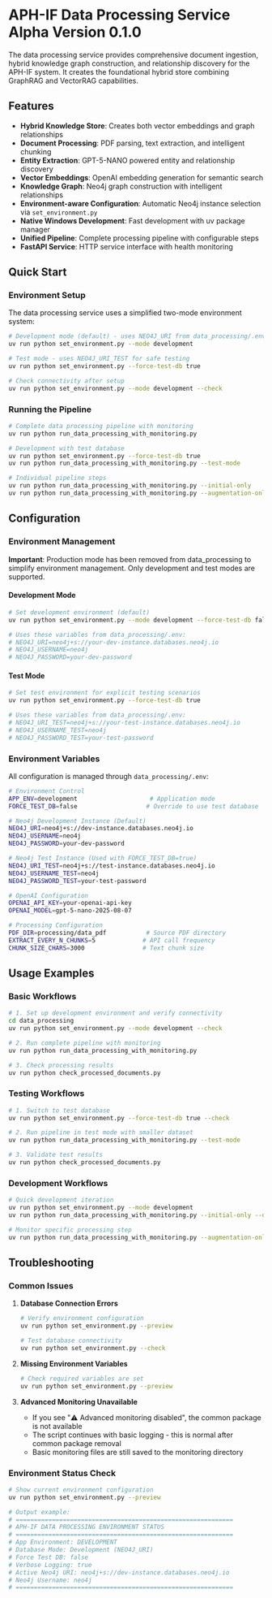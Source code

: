 # APH-IF Data Processing Service Alpha Version 0.1.0

The data processing service provides comprehensive document ingestion, hybrid knowledge graph construction, and relationship discovery for the APH-IF system. It creates the foundational hybrid store combining GraphRAG and VectorRAG capabilities.

## Features

- **Hybrid Knowledge Store**: Creates both vector embeddings and graph relationships
- **Document Processing**: PDF parsing, text extraction, and intelligent chunking
- **Entity Extraction**: GPT-5-NANO powered entity and relationship discovery
- **Vector Embeddings**: OpenAI embedding generation for semantic search
- **Knowledge Graph**: Neo4j graph construction with intelligent relationships
- **Environment-aware Configuration**: Automatic Neo4j instance selection via `set_environment.py`
- **Native Windows Development**: Fast development with uv package manager
- **Unified Pipeline**: Complete processing pipeline with configurable steps
- **FastAPI Service**: HTTP service interface with health monitoring

## Quick Start

### Environment Setup

The data processing service uses a simplified two-mode environment system:

```bash
# Development mode (default) - uses NEO4J_URI from data_processing/.env
uv run python set_environment.py --mode development

# Test mode - uses NEO4J_URI_TEST for safe testing
uv run python set_environment.py --force-test-db true

# Check connectivity after setup
uv run python set_environment.py --mode development --check
```

### Running the Pipeline

```bash
# Complete data processing pipeline with monitoring
uv run python run_data_processing_with_monitoring.py

# Development with test database
uv run python set_environment.py --force-test-db true
uv run python run_data_processing_with_monitoring.py --test-mode

# Individual pipeline steps
uv run python run_data_processing_with_monitoring.py --initial-only
uv run python run_data_processing_with_monitoring.py --augmentation-only
```

## Configuration

### Environment Management

**Important**: Production mode has been removed from data_processing to simplify environment management. Only development and test modes are supported.

#### Development Mode
```bash
# Set development environment (default)
uv run python set_environment.py --mode development --force-test-db false

# Uses these variables from data_processing/.env:
# NEO4J_URI=neo4j+s://your-dev-instance.databases.neo4j.io
# NEO4J_USERNAME=neo4j  
# NEO4J_PASSWORD=your-dev-password
```

#### Test Mode
```bash
# Set test environment for explicit testing scenarios
uv run python set_environment.py --force-test-db true

# Uses these variables from data_processing/.env:
# NEO4J_URI_TEST=neo4j+s://your-test-instance.databases.neo4j.io
# NEO4J_USERNAME_TEST=neo4j
# NEO4J_PASSWORD_TEST=your-test-password
```

### Environment Variables

All configuration is managed through `data_processing/.env`:

```bash
# Environment Control
APP_ENV=development                    # Application mode
FORCE_TEST_DB=false                   # Override to use test database

# Neo4j Development Instance (Default)
NEO4J_URI=neo4j+s://dev-instance.databases.neo4j.io
NEO4J_USERNAME=neo4j
NEO4J_PASSWORD=your-dev-password

# Neo4j Test Instance (Used with FORCE_TEST_DB=true)
NEO4J_URI_TEST=neo4j+s://test-instance.databases.neo4j.io
NEO4J_USERNAME_TEST=neo4j  
NEO4J_PASSWORD_TEST=your-test-password

# OpenAI Configuration
OPENAI_API_KEY=your-openai-api-key
OPENAI_MODEL=gpt-5-nano-2025-08-07

# Processing Configuration
PDF_DIR=processing/data_pdf           # Source PDF directory
EXTRACT_EVERY_N_CHUNKS=5             # API call frequency
CHUNK_SIZE_CHARS=3000                # Text chunk size
```

## Usage Examples

### Basic Workflows

```bash
# 1. Set up development environment and verify connectivity
cd data_processing
uv run python set_environment.py --mode development --check

# 2. Run complete pipeline with monitoring  
uv run python run_data_processing_with_monitoring.py

# 3. Check processing results
uv run python check_processed_documents.py
```

### Testing Workflows

```bash
# 1. Switch to test database
uv run python set_environment.py --force-test-db true --check

# 2. Run pipeline in test mode with smaller dataset
uv run python run_data_processing_with_monitoring.py --test-mode

# 3. Validate test results
uv run python check_processed_documents.py
```

### Development Workflows  

```bash
# Quick development iteration
uv run python set_environment.py --mode development
uv run python run_data_processing_with_monitoring.py --initial-only --dry-run

# Monitor specific processing step
uv run python run_data_processing_with_monitoring.py --augmentation-only --log-level detailed
```

## Troubleshooting

### Common Issues

1. **Database Connection Errors**
   ```bash
   # Verify environment configuration
   uv run python set_environment.py --preview
   
   # Test database connectivity
   uv run python set_environment.py --check
   ```

2. **Missing Environment Variables**
   ```bash
   # Check required variables are set
   uv run python set_environment.py --preview
   ```

3. **Advanced Monitoring Unavailable**
   - If you see "⚠️ Advanced monitoring disabled", the common package is not available
   - The script continues with basic logging - this is normal after common package removal
   - Basic monitoring files are still saved to the monitoring directory

### Environment Status Check

```bash
# Show current environment configuration
uv run python set_environment.py --preview

# Output example:
# ============================================================
# APH-IF DATA PROCESSING ENVIRONMENT STATUS
# ============================================================
# App Environment: DEVELOPMENT
# Database Mode: Development (NEO4J_URI)
# Force Test DB: false
# Verbose Logging: true
# Active Neo4j URI: neo4j+s://dev-instance.databases.neo4j.io
# Neo4j Username: neo4j
# ============================================================
```

